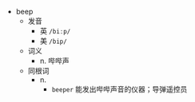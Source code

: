 - beep
  - 发音
    - 英 `/biːp/`
    - 美 `/bip/`
  - 词义
    - n. 哔哔声
  - 同根词
    - n.
      - `beeper` 能发出哔哔声音的仪器；导弹遥控员

